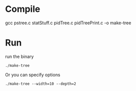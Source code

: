 # Compile

gcc pstree.c statStuff.c pidTree.c pidTreePrint.c -o make-tree

# Run
run the binary
```
./make-tree
```

Or
you can specify options
```
./make-tree --width=10 --depth=2
```
